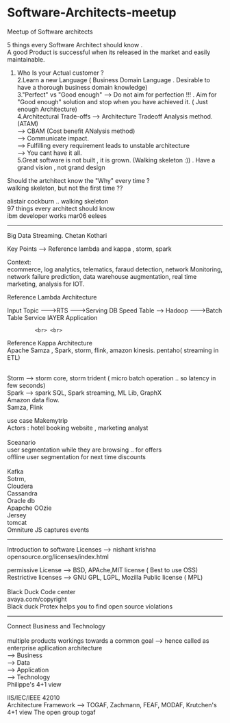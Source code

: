 # Software-Architects-meetup
Meetup of Software architects

5 things every Software Architect should know . <br>
A good Product is successful when its released in the market and easily maintainable.  <br>
1. Who Is your Actual customer ? <br>
2.Learn a new Language ( Business Domain Language . Desirable to have a thorough business domain knowledge) <br>
3."Perfect" vs "Good enough"  --> Do not aim for perfection !!! . Aim for "Good enough" solution and stop when you have achieved it. ( Just enough Architecture) <br>
4.Architectural Trade-offs --> Architecture Tradeoff Analysis method. (ATAM)  <br>
		--> CBAM (Cost benefit ANalysis method)  <br>
		--> Communicate impact.  <br>
		--> Fulfilling every requirement leads to unstable architecture <br>
		--> You cant have it all. <br>
5.Great software is not built , it is grown. (Walking skeleton :)) . Have a grand vision , not grand design <br>


Should the artchitect know the "Why" every time ?  <br>
walking skeleton, but not the first time ??  <br>

alistair cockburn .. walking skeleton <br>
97 things every architect should know <br>
ibm developer works mar06 eelees <br>

-----------------------------------------------------------------------------------------------------------------------------

Big Data Streaming. Chetan Kothari <br>

Key Points --> Reference lambda and kappa , storm, spark <br>

Context:  <br>
ecommerce, log analytics, telematics, faraud detection, network Monitoring, network failure prediction, data warehouse augmentation, real time marketing, analysis for IOT.

Reference Lambda Architecture <br>

Input Topic --->RTS  	--->Serving DB Speed Table
			--> Hadoop   --->Batch Table  				Service lAYER 		Application
			
			 <br> <br>
Reference Kappa Architecture  <br>
Apache Samza , Spark, storm, flink, amazon kinesis. pentaho( streaming in ETL) <br>

 <br>
Storm --> storm core, storm trident ( micro batch operation .. so latency in few seconds) <br>
Spark --> spark SQL, Spark streaming, ML Lib, GraphX <br>
Amazon data flow.  <br>
Samza, Flink  <br>

use case  Makemytrip <br>
Actors : hotel booking website , marketing analyst <br>
 <br>
Sceanario <br>
user segmentation while they are browsing .. for offers <br>
offline user segmentation for next time discounts <br>
 <br>
Kafka <br>
Sotrm,  <br>
Cloudera <br>
Cassandra <br>
Oracle db <br>
Apapche OOzie <br>
Jersey <br>
tomcat <br>
Omniture JS captures events  <br>

---------------------------------------------------------------------------------------------------------------------

Introduction to software Licenses  --> nishant krishna <br>
opensource.org/licenses/index.html <br>

permissive License --> BSD, APAche,MIT license ( Best to use OSS)  <br>
Restrictive licenses --> GNU GPL, LGPL, Mozilla Public license ( MPL) <br>
 <br>
Black Duck Code center <br>
avaya.com/copyright <br>
Black duck Protex helps you to find open source violations <br>

----------------------------------------------------------------------------------------------------------------------


Connect Business and Technology  <br>
 <br>
multiple products workings towards a common goal --> hence called as enterprise apllication architecture <br>
--> Business <br>
--> Data  <br>
--> Application <br>
--> Technology <br>
Philippe's 4+1 view <br>


IIS/IEC/IEEE 42010 <br>
Architecture Framework --> TOGAF, Zachmann, FEAF, MODAF, Krutchen's 4+1 view
The open group togaf
